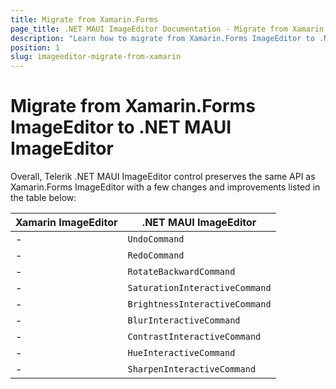 ```yaml
---
title: Migrate from Xamarin.Forms
page_title: .NET MAUI ImageEditor Documentation - Migrate from Xamarin
description: "Learn how to migrate from Xamarin.Forms ImageEditor to .NET MAUI ImageEditor control."
position: 1
slug: imageeditor-migrate-from-xamarin
---
```


# Migrate from Xamarin.Forms ImageEditor to .NET MAUI ImageEditor

Overall, Telerik .NET MAUI ImageEditor control preserves the same API as Xamarin.Forms ImageEditor with a few changes and improvements listed in the table below:

| Xamarin ImageEditor | .NET MAUI ImageEditor |
| ------------- | --------------- |
| - | `UndoCommand` |
| - | `RedoCommand` |
| - | `RotateBackwardCommand` |
| - | `SaturationInteractiveCommand` |
| - | `BrightnessInteractiveCommand` |
| - | `BlurInteractiveCommand` |
| - | `ContrastInteractiveCommand` |
| - | `HueInteractiveCommand` |
| - | `SharpenInteractiveCommand` |
